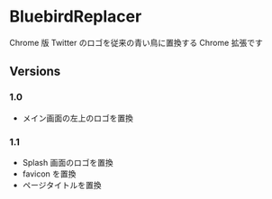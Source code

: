 # BluebirdReplacer

Chrome 版 Twitter のロゴを従来の青い鳥に置換する Chrome 拡張です

## Versions

### 1.0

- メイン画面の左上のロゴを置換

### 1.1

- Splash 画面のロゴを置換
- favicon を置換
- ページタイトルを置換

